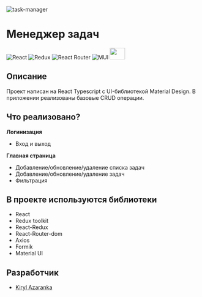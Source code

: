 ![task-manager](https://user-images.githubusercontent.com/108129716/232459879-a3fcdfcf-98e5-4e4a-a1e0-77bcf03491f5.gif)

# Менеджер задач

![React](https://img.shields.io/badge/react-%2320232a.svg?style=for-the-badge&logo=react&logoColor=%2361DAFB)
![Redux](https://img.shields.io/badge/redux-%23593d88.svg?style=for-the-badge&logo=redux&logoColor=white)
![React Router](https://img.shields.io/badge/React_Router-CA4245?style=for-the-badge&logo=react-router&logoColor=white)
![MUI](https://img.shields.io/badge/MUI-%230081CB.svg?style=for-the-badge&logo=mui&logoColor=white)
<img src="https://camo.githubusercontent.com/47de54deba036c05a099df8357536de66379c93b53421ea87d777114aa60402b/68747470733a2f2f696d672e737461636b73686172652e696f2f736572766963652f383834362f707265766965772e706e67" width='40' height='30' />


## Описание
Проект написан на React Typescript с UI-библиотекой Material Design. В приложении реализованы базовые CRUD операции.

## Что реализовано?
**Логинизация**
- Вход и выход

**Главная страница**
- Добавление/обновление/удаление списка задач
- Добавление/обновление/удаление задач
- Фильтрация


## В проекте используются библиотеки
- React
- Redux toolkit
- React-Redux
- React-Router-dom
- Axios
- Formik
- Material UI

## Разработчик
- [Kiryl Azaranka](https://github.com/Raykar-jr)

